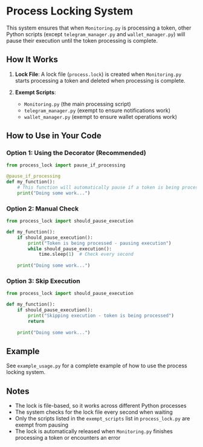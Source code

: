 # Process Locking System

This system ensures that when `Monitoring.py` is processing a token, other Python scripts (except `telegram_manager.py` and `wallet_manager.py`) will pause their execution until the token processing is complete.

## How It Works

1. **Lock File**: A lock file (`process.lock`) is created when `Monitoring.py` starts processing a token and deleted when processing is complete.

2. **Exempt Scripts**:
   - `Monitoring.py` (the main processing script)
   - `telegram_manager.py` (exempt to ensure notifications work)
   - `wallet_manager.py` (exempt to ensure wallet operations work)

## How to Use in Your Code

### Option 1: Using the Decorator (Recommended)

```python
from process_lock import pause_if_processing

@pause_if_processing
def my_function():
    # This function will automatically pause if a token is being processed
    print("Doing some work...")
```

### Option 2: Manual Check

```python
from process_lock import should_pause_execution

def my_function():
    if should_pause_execution():
        print("Token is being processed - pausing execution")
        while should_pause_execution():
            time.sleep(1)  # Check every second
    
    print("Doing some work...")
```

### Option 3: Skip Execution

```python
from process_lock import should_pause_execution

def my_function():
    if should_pause_execution():
        print("Skipping execution - token is being processed")
        return
        
    print("Doing some work...")
```

## Example

See `example_usage.py` for a complete example of how to use the process locking system.

## Notes

- The lock is file-based, so it works across different Python processes
- The system checks for the lock file every second when waiting
- Only the scripts listed in the `exempt_scripts` list in `process_lock.py` are exempt from pausing
- The lock is automatically released when `Monitoring.py` finishes processing a token or encounters an error
